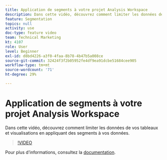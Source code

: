```yaml
---
title: Application de segments à votre projet Analysis Workspace
description: Dans cette vidéo, découvrez comment limiter les données de vos tableaux et visualisations en appliquant des segments à vos données.
feature: Segmentation
topics: null
activity: use
doc-type: feature video
team: Technical Marketing
kt: 4107
role: User
level: Beginner
exl-id: d8bd4226-a3f0-4faa-8b78-4b47b5a008ce
source-git-commit: 32424f3f2b05952fe4df9ea91dcbe51684cee905
workflow-type: tm+mt
source-wordcount: '71'
ht-degree: 29%

---
```


# Application de segments à votre projet Analysis Workspace

Dans cette vidéo, découvrez comment limiter les données de vos tableaux et visualisations en appliquant des segments à vos données.

>[!VIDEO](https://video.tv.adobe.com/v/30994/?quality=12)

Pour plus d’informations, consultez la [documentation](https://docs.adobe.com/content/help/en/analytics/components/segmentation/segmentation-workflow/t-seg-apply.html).
